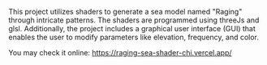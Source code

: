 This project utilizes shaders to generate a sea model named "Raging" through intricate patterns. The shaders are programmed using threeJs and glsl. Additionally, the project includes a graphical user interface (GUI) that enables the user to modify parameters like elevation, frequency, and color.

You may check it online:
https://raging-sea-shader-chi.vercel.app/
